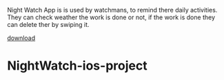 
Night Watch App is is used by watchmans, to remind there daily activities. They can check weather the work is done or not, if the work is done they can delete ther by swiping it.







[download](https://user-images.githubusercontent.com/68817698/126023796-054d298a-4551-4ea4-bc5b-44e91d057431.jpeg)
# NightWatch-ios-project
